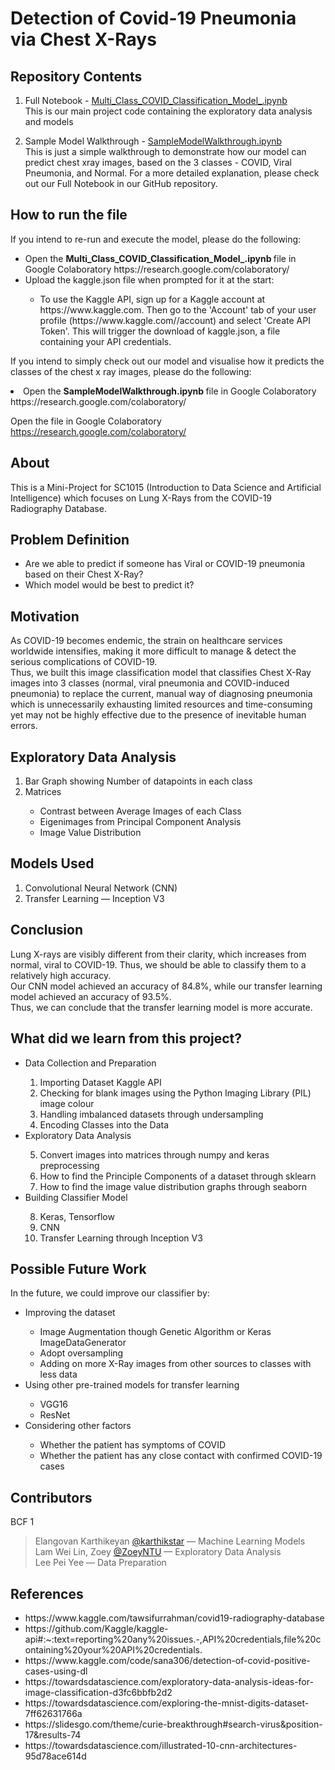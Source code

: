 # Detection of Covid-19 Pneumonia via Chest X-Rays

## Repository Contents
1. Full Notebook - [Multi_Class_COVID_Classification_Model_.ipynb](https://github.com/karthikstar/SC1015Project/blob/main/Multi_Class_COVID_Classification_Model_.ipynb) <br>
  This is our main project code containing the exploratory data analysis and models

2. Sample Model Walkthrough - [SampleModelWalkthrough.ipynb](https://github.com/karthikstar/SC1015-Project/blob/main/SampleModelWalkthrough.ipynb)<br>
  This is just a simple walkthrough to demonstrate how our model can predict chest xray images, based on the 3 classes - COVID, Viral Pneumonia, and Normal. For a more detailed explanation, please check out our Full Notebook in our GitHub repository.


## How to run the file
If you intend to re-run and execute the model, please do the following:
<ul> 
  <li> Open the <b> Multi_Class_COVID_Classification_Model_.ipynb </b> file in Google Colaboratory https://research.google.com/colaboratory/ </li>
  <li> Upload the kaggle.json file when prompted for it at the start:  </li>
  <ul> 
    <li> To use the Kaggle API, sign up for a Kaggle account at https://www.kaggle.com. Then go to the 'Account' tab of your user profile (https://www.kaggle.com/<username>/account) and select 'Create API Token'. This will trigger the download of kaggle.json, a file containing your API credentials. </li>
  </ul>
</ul>

If you intend to simply check out our model and visualise how it predicts the classes of the chest x ray images, please do the following:
<li> Open the <b> SampleModelWalkthrough.ipynb </b> file in Google Colaboratory https://research.google.com/colaboratory/ </li>

Open the file in Google Colaboratory https://research.google.com/colaboratory/

## About
This is a Mini-Project for SC1015 (Introduction to Data Science and Artificial Intelligence) which focuses on Lung X-Rays from the COVID-19 Radiography Database.

## Problem Definition
<ul> 
  <li> Are we able to predict if someone has Viral or COVID-19 pneumonia based on their Chest X-Ray? </li>
  <li> Which model would be best to predict it? </li>
</ul>
 
## Motivation
As COVID-19 becomes endemic, the strain on healthcare services worldwide intensifies, making it more difficult to manage & detect the serious complications of COVID-19. <br>
Thus, we built this image classification model that classifies Chest X-Ray images into 3 classes (normal, viral pneumonia and COVID-induced pneumonia) to replace the current, manual way of diagnosing pneumonia which is unnecessarily exhausting limited resources and time-consuming yet may not be highly effective due to the presence of inevitable human errors.

## Exploratory Data Analysis
<ol> 
  <li> Bar Graph showing Number of datapoints in each class </li>
  <li> Matrices </li>
  <ul>
    <li> Contrast between Average Images of each Class </li>
    <li> Eigenimages from Principal Component Analysis </li>
    <li> Image Value Distribution </li>
  </ul>
</ol>

## Models Used
<ol> 
  <li> Convolutional Neural Network (CNN) </li>
  <li> Transfer Learning — Inception V3 </li>
</ol>

## Conclusion
Lung X-rays are visibly different from their clarity, which increases from normal, viral to COVID-19. Thus, we should be able to classify them to a relatively high accuracy. <br>
Our CNN model achieved an accuracy of 84.8%, while our transfer learning model achieved an accuracy of 93.5%. <br>
Thus, we can conclude that the transfer learning model is more accurate.

## What did we learn from this project?
<ul>
  <li> Data Collection and Preparation </li>
    <ol type = "1">
      <li> Importing Dataset Kaggle API </li>
      <li> Checking for blank images using the Python Imaging Library (PIL) image colour </li>
      <li> Handling imbalanced datasets through undersampling </li>
      <li> Encoding Classes into the Data </li>
    </ol>
  <li> Exploratory Data Analysis </li>
    <ol type = "1" , start = "5">
      <li> Convert images into matrices through numpy and keras preprocessing </li>
      <li> How to find the Principle Components of a dataset through sklearn </li>
      <li> How to find the image value distribution graphs through seaborn </li>
    </ol>
  <li> Building Classifier Model </li>
    <ol type = "1", start="8">
      <li> Keras, Tensorflow </li>
      <li> CNN </li>
      <li> Transfer Learning through Inception V3 </li>
    </ol>
</ul>

## Possible Future Work
In the future, we could improve our classifier by:
<ul>
  <li> Improving the dataset </li>
    <ul>
      <li> Image Augmentation though Genetic Algorithm or Keras ImageDataGenerator </li>
      <li> Adopt oversampling </li>
      <li> Adding on more X-Ray images from other sources to classes with less data </li>
    </ul>
  <li> Using other pre-trained models for transfer learning </li>
    <ul> 
      <li> VGG16 </li>
      <li> ResNet </li>
    </ul>
  <li> Considering other factors </li>
    <ul>
      <li> Whether the patient has symptoms of COVID </li>
      <li> Whether the patient has any close contact with confirmed COVID-19 cases </li>
    </ul>
</ul>
     
## Contributors
BCF 1
> Elangovan Karthikeyan [@karthikstar](https://github.com/karthikstar) — Machine Learning Models <br>
> Lam Wei Lin, Zoey [@ZoeyNTU](https://github.com/ZoeyNTU) — Exploratory Data Analysis <br>
> Lee Pei Yee — Data Preparation

## References
<ul>
  <li> https://www.kaggle.com/tawsifurrahman/covid19-radiography-database </li>
  <li> https://github.com/Kaggle/kaggle-api#:~:text=reporting%20any%20issues.-,API%20credentials,file%20containing%20your%20API%20credentials. </li>
  <li> https://www.kaggle.com/code/sana306/detection-of-covid-positive-cases-using-dl </li>
  <li> https://towardsdatascience.com/exploratory-data-analysis-ideas-for-image-classification-d3fc6bbfb2d2 </li>
  <li> https://towardsdatascience.com/exploring-the-mnist-digits-dataset-7ff62631766a </li>
  <li> https://slidesgo.com/theme/curie-breakthrough#search-virus&position-17&results-74 </li>
  <li> https://towardsdatascience.com/illustrated-10-cnn-architectures-95d78ace614d </li>
</ul>
